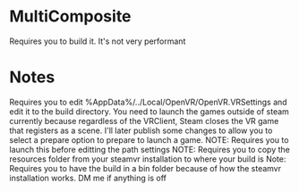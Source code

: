 # MultiComposite
Requires you to build it. It's not very performant

# Notes
Requires you to edit %AppData%/../Local/OpenVR/OpenVR.VRSettings and edit it to the build directory. You need to launch the games outside of steam currently because regardless of the VRClient, Steam closes the VR game that registers as a scene. I'll later publish some changes to allow you to select a prepare option to prepare to launch a game.
NOTE: Requires you to launch this before editting the path settings
NOTE: Requires you to copy the resources folder from your steamvr installation to where your build is
Note: Requires you to have the build in a bin folder because of how the steamvr installation works. DM me if anything is off
